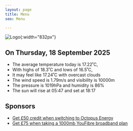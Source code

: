 ```yaml
---
layout: page
title: Menu
seo: Menu

---
```


![Logo](/images/logo.jpg){:width="832px"}

<!-- weather_marker starts -->
## On Thursday, 18 September 2025

- The average temperature today is 17.22˚C,
- With highs of 18.3˚C and lows of 16.5˚C,
- It may feel like 17.24˚C with overcast clouds
- The wind speed is 1.79m/s and visibility is 10000m
- The pressure is 1019hPa and humidity is 86%
- The sun will rise at 05:47 and set at 18:17

<!-- weather_marker ends -->

## Sponsors

- [Get £50 credit when switching to Octopus Energy](https://bit.ly/3oD1nnS)
- [Get £75 when taking a 1000mb YouFibre broadband plan](https://aklam.io/91zWhU?)
